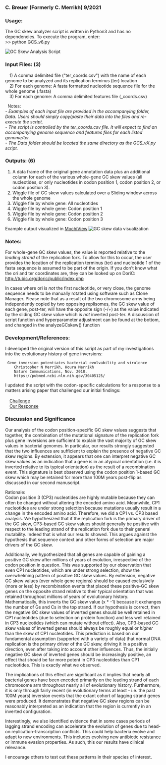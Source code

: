 ### C. Breuer (Formerly C. Merrikh) 9/2021

### Usage:
The GC skew analyzer script is written in Python3 and has no dependencies. 
To execute the program, enter:<br>
&gt;> python GCS_v6.py

![GC Skew Analysis Script](https://github.com/The1stMartian/GCskew/blob/main/Data/cmdLine.png)

### Input Files: (3)

&emsp;1) A comma delimited file ("ter_coords.csv") with the name of each genome to be analyzed and its replication terminus (ter) location<br>
&emsp;2) For each genome: A fasta formatted nucleotide sequence file for the whole genome (<genomeName>.fasta)<br>
&emsp;3) For each genome: A comma delimited features file (<genomeName>_coords.csv)<br>

<p style="text-indent: 6pt">
Notes:<br>
<i>- Examples of each input file are provided in the accompanying folder, Data. Users should simply copy/paste their data into the files and re-execute the script.</i><br>
<i>- The script is controlled by the ter_coords.csv file. It will expect to find an accompanying genome sequence and features files for each listed genome/ter.</i><br>
         <i>- The Data folder should be located the same directory as the GCS_vX.py script. </i></p>


### Outputs: (6)
         
1) A data frame of the original gene annotation data plus an additional column for each of the various whole-gene GC skew values (all nucleotides, or only nucleotides in codon position 1, codon position 2, or codon position 3).
2) Wiggle file of GC skew values calculated over a Sliding window across the whole genome
3) Wiggle file by whole gene:  All nucleotides
4) Wiggle file by whole gene:  Codon position 1
5) Wiggle file by whole gene:  Codon position 2
6) Wiggle file by whole gene:  Codon position 3

Example output visualized in [MochiView](http://www.johnsonlab.ucsf.edu/mochi/)
![GC skew data visualization](https://github.com/The1stMartian/GCskew/blob/main/Data/Mochi1.png)

### Notes:
For whole-gene GC skew values, the value is reported relative to the <i>leading strand</i> of the replication fork. To allow for this to occur, the user provides the location of the replication terminus (ter) and nucleotide 1 of the fasta sequence is assumed to be part of the origin. If you don't know what the ori and ter coordinates are, they can be looked up on DoriC: http://tubic.org/doric/public/index.php <br>

In cases where ori is <i>not</i> the first nucleotide, or very close, the genome sequence needs to be manually rotated using software such as Clone Manager. Please note that as a result of the two chromosome arms being independently copied by two opposing replisomes, the GC skew value of each gene, post-ter, will have the opposite sign (-/+) as the value indicated by the sliding GC skew value which is <i>not</i> inverted post-ter. A discussion of script function and hyperparameter adjustment can be found at the bottom, and changed in the analyzeGCskew() function<br>

### Development/References:

I developed the original version of this script as part of my investigations into the evolutionary history of gene inversions:

     Gene inversion potentiates bacterial evolvability and virulence
        Christopher N Merrikh, Houra Merrikh
        Nature Communications, Nov. 2018.
        https://pubmed.ncbi.nlm.nih.gov/30405125/

I updated the script with the codon-specific calculations for a response to a matters arising paper that challenged our initial findings:<br><br>
&emsp;[Challenge](https://www.biorxiv.org/content/10.1101/2020.01.14.906818v1)<br>
&emsp;[Our Response](https://www.biorxiv.org/content/10.1101/2020.05.26.117366v2)<br>

### Discussion and Significance
Our analysis of the codon position-specific GC skew values suggests that together, the combination of the mutational signature of the replication fork plus gene inversions are sufficient to explain the vast majority of GC skew values in bacterial genomes. In particular, our results strongly suggested that the two influences are sufficient to explain the presence of negative GC skew regions. By extension, it appears that one can interpret negative GC skew values as an indication that a gene is in an atypical orientation (i.e. it is inverted relative to its typical orientation) as the result of a recombination event. This signature is best observed using the codon position 1-based GC skew which may be retained for more than 100M years post-flip as discussed in our second manuscript.

Rationale:<br> Codon position 3 (CP3) nucleotides are highly mutable because they can often be changed without altering the encoded amino acid. Meanwhile, CP1 nucleotides are under strong selection because mutations usually result in a change in the encoded amino acid. Therefore, we did a CP1 vs. CP3 based analysis. We hypothesized that if the  replication fork is the primary driver of the GC skew, CP3-based GC skew values should generally be positive with respect to the leading strand of the replication fork due to their general mutability. Indeed that is what our results showed. This argues against the hypothesis that sequence context and other forms of selection are major drivers of the GC skew. 

Additionally, we hypothesized that all genes are capable of gaining a positive GC skew after millions of years of evolution, irrespective of the codon position in question. This was supported by our observation that even CP1 nucleotides, which are under strong selection, show the overwhelming pattern of positive GC skew values. By extension, negative GC skew values (over whole gene regions) should be caused exclusively (more or less) by recombination events that placed these positive-GC skew genes on the opposite strand relative to their typical orientation that was retained throughout millions of years of evolutionary history. Mathematically, this inverts the GC skew value (x * -1) because it exchanges the number of Gs and Cs in the top strand. If our hypothesis is correct, then the negative GC skew values of inverted genes should be well retained in CP1 nucleotides (due to selection on protein function) and less well retained in CP3 nucleotides (which can mutate without effect). Also, CP3-based GC skew values of inverted genes should always be roughly equal or <i>higher</i> than the skew of CP1 nucleotides. This prediction is based on our fundamental assumption (supported with a variety of data) that normal DNA replication is the primary driver of the GC skew, driving it in a positive direction, even after taking into account other influences. Thus, the initially negative GC skew of inverted genes should be increasingly positive, an effect that should be far more potent in CP3 nucleotides than CP1 nucleotides. This is exactly what we observed. 

The implications of this effect are significant as it implies that nearly all bacterial genes have been encoded primarily on the leading strand of each chromosome arm throughout nearly all of evolutionary history. Furthermore, it is only through fairly recent (in evolutionary terms at least - i.e. the past 100M years) inversion events that the extant cohort of lagging strand genes were produced. It demonstrates that negative GC skew regions can be reasonably interpreted as an indication that the region is currently in an inverted configuration. 

Interestingly, we also identified evidence that in some cases periods of lagging strand encoding can accelerate the evolution of genes due to head-on replication-transcription conflicts. This could help bacteria evolve and adapt to new environments. This includes evolving new antibiotic resistance or immune evasion properties. As such, this our results have clinical relevance.  

I encourage others to test out these patterns in their species of interest. 
